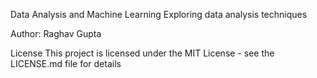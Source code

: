 Data Analysis and Machine Learning
Exploring data analysis techniques 

Author: Raghav Gupta

License
This project is licensed under the MIT License - see the LICENSE.md file for details

